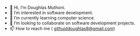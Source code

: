- 👋 Hi, I’m Doughlas Muthoni.
- 👀 I’m interested in software development.
- 🌱 I’m currently learning computer science.
- 💞️ I’m looking to collaborate on  software development projects.
- 📫 How to reach me ( githuiddoughlas8@gmail.com)

<!---
DoughlasMuthoni/DoughlasMuthoni is a ✨ special ✨ repository because its `README.md` (this file) appears on your GitHub profile.
You can click the Preview link to take a look at your changes.
--->
